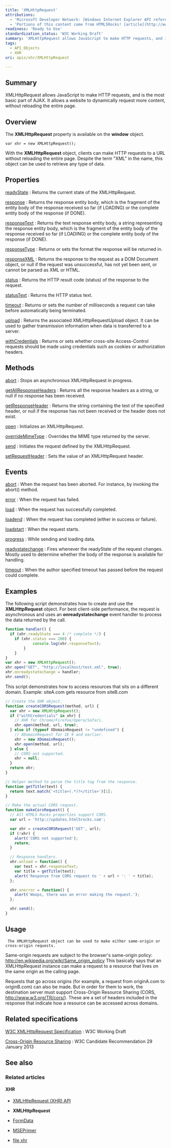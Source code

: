 ```yaml
---
title: 'XMLHttpRequest'
attributions:
  - 'Microsoft Developer Network: [Windows Internet Explorer API reference Article](http://msdn.microsoft.com/en-us/library/ie/hh828809%28v=vs.85%29.aspx)'
  - 'Portions of this content come from HTML5Rocks! [article](http://www.html5rocks.com/en/tutorials/cors/)'
readiness: 'Ready to Use'
standardization_status: 'W3C Working Draft'
summary: 'XMLHttpRequest allows JavaScript to make HTTP requests, and is the most basic part of AJAX. It allows a website to dynamically request more content, without reloading the entire page.'
tags:
  - API_Objects
  - XHR
uri: apis/xhr/XMLHttpRequest

---
```

## Summary

XMLHttpRequest allows JavaScript to make HTTP requests, and is the most basic part of AJAX. It allows a website to dynamically request more content, without reloading the entire page.

## Overview

The **XMLHttpRequest** property is available on the **window** object.

    var xhr = new XMLHttpRequest();

With the **XMLHttpRequest** object, clients can make HTTP requests to a URL without reloading the entire page. Despite the term "XML" in the name, this object can be used to retrieve any type of data.

## Properties

[readyState](/apis/xhr/XMLHttpRequest/readyState)
:   Returns the current state of the XMLHttpRequest.

[response](/apis/xhr/XMLHttpRequest/response)
:   Returns the response entity body, which is the fragment of the entity body of the response received so far (if LOADING) or the complete entity body of the response (if DONE).

[responseText](/apis/xhr/XMLHttpRequest/responseText)
:   Returns the text response entity body, a string representing the response entity body, which is the fragment of the entity body of the response received so far (if LOADING) or the complete entity body of the response (if DONE).

[responseType](/apis/xhr/XMLHttpRequest/responseType)
:   Returns or sets the format the response will be returned in.

[responseXML](/apis/xhr/XMLHttpRequest/responseXML)
:   Returns the response to the request as a DOM Document object, or null if the request was unsuccessful, has not yet been sent, or cannot be parsed as XML or HTML.

[status](/apis/xhr/XMLHttpRequest/status)
:   Returns the HTTP result code (status) of the response to the request.

[statusText](/apis/xhr/XMLHttpRequest/statusText)
:   Returns the HTTP status text.

[timeout](/apis/xhr/XMLHttpRequest/timeout)
:   Returns or sets the number of milliseconds a request can take before automatically being terminated.

[upload](/apis/xhr/XMLHttpRequest/upload)
:   Returns the associated XMLHttpRequestUpload object. It can be used to gather transmission information when data is transferred to a server.

[withCredentials](/apis/xhr/XMLHttpRequest/withCredentials)
:   Returns or sets whether cross-site Access-Control requests should be made using credentials such as cookies or authorization headers.

## Methods

[abort](/apis/xhr/XMLHttpRequest/abort)
:   Stops an asynchronous XMLHttpRequest in progress.

[getAllResponseHeaders](/apis/xhr/XMLHttpRequest/getAllResponseHeaders)
:   Returns all the response headers as a string, or null if no response has been received.

[getResponseHeader](/apis/xhr/XMLHttpRequest/getResponseHeader)
:   Returns the string containing the text of the specified header, or null if the response has not been received or the header does not exist.

[open](/apis/xhr/XMLHttpRequest/open)
:   Initializes an XMLHttpRequest.

[overrideMimeType](/apis/xhr/XMLHttpRequest/overrideMimeType)
:   Overrides the MIME type returned by the server.

[send](/apis/xhr/XMLHttpRequest/send)
:   Initiates the request defined by the XMLHttpRequest.

[setRequestHeader](/apis/xhr/XMLHttpRequest/setRequestHeader)
:   Sets the value of an XMLHttpRequest header.

## Events

[abort](/apis/xhr/XMLHttpRequest/abort-event)
:   When the request has been aborted. For instance, by invoking the abort() method.

[error](/apis/xhr/XMLHttpRequest/error)
:   When the request has failed.

[load](/apis/xhr/XMLHttpRequest/load)
:   When the request has successfully completed.

[loadend](/apis/xhr/XMLHttpRequest/loadend)
:   When the request has completed (either in success or failure).

[loadstart](/apis/xhr/XMLHttpRequest/loadstart)
:   When the request starts.

[progress](/apis/xhr/XMLHttpRequest/progress)
:   While sending and loading data.

[readystatechange](/apis/xhr/XMLHttpRequest/readystatechange)
:   Fires whenever the readyState of the request changes. Mostly used to determine whether the body of the response is available for handling.

[timeout](/apis/xhr/XMLHttpRequest/timeout-event)
:   When the author specified timeout has passed before the request could complete.

## Examples

The following script demonstrates how to create and use the **XMLHttpRequest** object. For best client-side performance, the request is asynchronous and uses an **onreadystatechange** event handler to process the data returned by the call.

``` js
function handler() {
  if (xhr.readyState === 4 /* complete */) {
    if (xhr.status === 200) {
            console.log(xhr.responseText);
        }
    }
}
var xhr = new XMLHttpRequest();
xhr.open("GET", "http://localhost/test.xml", true);
xhr.onreadystatechange = handler;
xhr.send();
```

This script demonstrates how to access resources that sits on a different domain. Example: siteA.com gets resource from siteB.com

``` js
// Create the XHR object.
function createCORSRequest(method, url) {
  var xhr = new XMLHttpRequest();
  if ("withCredentials" in xhr) {
    // XHR for Chrome/Firefox/Opera/Safari.
    xhr.open(method, url, true);
  } else if (typeof XDomainRequest != "undefined") {
    // XDomainRequest for IE 9 and earlier.
    xhr = new XDomainRequest();
    xhr.open(method, url);
  } else {
    // CORS not supported.
    xhr = null;
  }
  return xhr;
}

// Helper method to parse the title tag from the response.
function getTitle(text) {
  return text.match('<title>(.*)?</title>')[1];
}

// Make the actual CORS request.
function makeCorsRequest() {
  // All HTML5 Rocks properties support CORS.
  var url = 'http://updates.html5rocks.com';

  var xhr = createCORSRequest('GET', url);
  if (!xhr) {
    alert('CORS not supported');
    return;
  }

  // Response handlers.
  xhr.onload = function() {
    var text = xhr.responseText;
    var title = getTitle(text);
    alert('Response from CORS request to ' + url + ': ' + title);
  };

  xhr.onerror = function() {
    alert('Woops, there was an error making the request.');
  };

  xhr.send();
}
```

## Usage

     The XMLHttpRequest object can be used to make either same-origin or cross-origin requests.

Same-origin requests are subject to the browser's same-origin policy: <http://en.wikipedia.org/wiki/Same_origin_policy> This basically says that an XMLHttpRequest instance can make a request to a resource that lives on the same origin as the calling page.

Requests that go across origins (for example, a request from originA.com to originB.com) can also be made. But in order for them to work, the destination server must support Cross-Origin Resource Sharing (CORS, <http://www.w3.org/TR/cors/>). These are a set of headers included in the response that indicate how a resource can be accessed across domains.

## Related specifications

[W3C XMLHttpRequest Specification](http://www.w3.org/TR/XMLHttpRequest/)
:   W3C Working Draft

[Cross-Origin Resource Sharing](http://www.w3.org/TR/cors/)
:   W3C Candidate Recommendation 29 January 2013

## See also

### Related articles

#### XHR

-   [XMLHttpRequest (XHR) API](/apis/xhr)

-   **XMLHttpRequest**

-   [FormData](/dom/FormData)

-   [MSEPrimer](/tutorials/MSEPrimer)

-   [file xhr](/tutorials/file_xhr)

